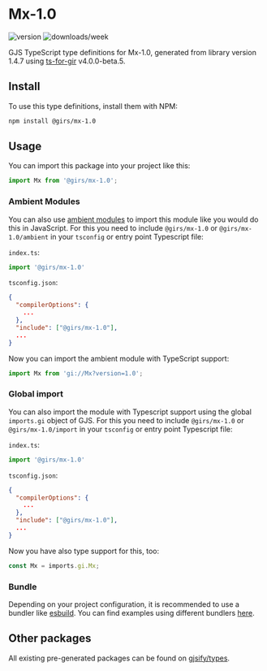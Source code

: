 
# Mx-1.0

![version](https://img.shields.io/npm/v/@girs/mx-1.0)
![downloads/week](https://img.shields.io/npm/dw/@girs/mx-1.0)


GJS TypeScript type definitions for Mx-1.0, generated from library version 1.4.7 using [ts-for-gir](https://github.com/gjsify/ts-for-gir) v4.0.0-beta.5.


## Install

To use this type definitions, install them with NPM:
```bash
npm install @girs/mx-1.0
```

## Usage

You can import this package into your project like this:
```ts
import Mx from '@girs/mx-1.0';
```

### Ambient Modules

You can also use [ambient modules](https://github.com/gjsify/ts-for-gir/tree/main/packages/cli#ambient-modules) to import this module like you would do this in JavaScript.
For this you need to include `@girs/mx-1.0` or `@girs/mx-1.0/ambient` in your `tsconfig` or entry point Typescript file:

`index.ts`:
```ts
import '@girs/mx-1.0'
```

`tsconfig.json`:
```json
{
  "compilerOptions": {
    ...
  },
  "include": ["@girs/mx-1.0"],
  ...
}
```

Now you can import the ambient module with TypeScript support: 

```ts
import Mx from 'gi://Mx?version=1.0';
```

### Global import

You can also import the module with Typescript support using the global `imports.gi` object of GJS.
For this you need to include `@girs/mx-1.0` or `@girs/mx-1.0/import` in your `tsconfig` or entry point Typescript file:

`index.ts`:
```ts
import '@girs/mx-1.0'
```

`tsconfig.json`:
```json
{
  "compilerOptions": {
    ...
  },
  "include": ["@girs/mx-1.0"],
  ...
}
```

Now you have also type support for this, too:

```ts
const Mx = imports.gi.Mx;
```

### Bundle

Depending on your project configuration, it is recommended to use a bundler like [esbuild](https://esbuild.github.io/). You can find examples using different bundlers [here](https://github.com/gjsify/ts-for-gir/tree/main/examples).

## Other packages

All existing pre-generated packages can be found on [gjsify/types](https://github.com/gjsify/types).


